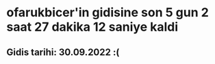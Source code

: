 # ofarukbicer'in gidisine son 5 gun 2 saat 27 dakika 12 saniye kaldi

## Gidis tarihi: 30.09.2022 :(